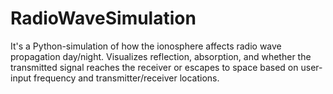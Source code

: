 # RadioWaveSimulation
It's a Python-simulation of how the ionosphere affects radio wave propagation day/night. Visualizes reflection, absorption, and whether the transmitted signal reaches the receiver or escapes to space based on user-input frequency and transmitter/receiver locations.
